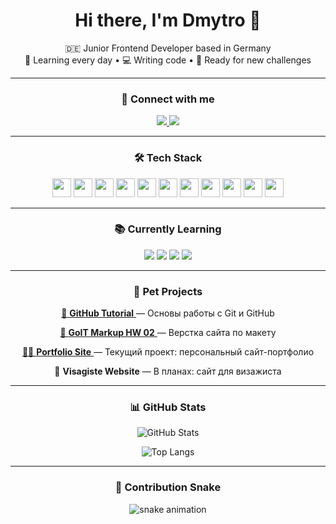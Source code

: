 <h1 align="center">Hi there, I'm Dmytro 👋</h1>

<p align="center">
  🇩🇪 Junior Frontend Developer based in Germany<br>
  🧠 Learning every day • 💻 Writing code • 🦾 Ready for new challenges
</p>

---

<h3 align="center">🔗 Connect with me</h3>

<p align="center">
  <a href="https://linkedin.com/in/дмитро-григор-1ab55723b">
    <img src="https://img.shields.io/badge/LinkedIn-0A66C2?style=flat&logo=linkedin&logoColor=white" />
  </a>
  <a href="https://leetcode.com/hrihor-dmytro/">
    <img src="https://img.shields.io/badge/LeetCode-FFA116?style=flat&logo=leetcode&logoColor=white" />
  </a>
</p>

---

<h3 align="center">🛠 Tech Stack</h3>

<p align="center">
  <img src="https://img.shields.io/badge/JavaScript-F7DF1E?style=flat&logo=javascript&logoColor=black" height="30" />
  <img src="https://img.shields.io/badge/TypeScript-3178C6?style=flat&logo=typescript&logoColor=white"  height="30"  />
  <img src="https://img.shields.io/badge/React-20232A?style=flat&logo=react&logoColor=61DAFB"  height="30" />
  <img src="https://img.shields.io/badge/Redux-593D88?style=flat&logo=redux&logoColor=white" height="30" />
  <img src="https://img.shields.io/badge/Tailwind_CSS-38B2AC?style=flat&logo=tailwind-css&logoColor=white"  height="30" />
  <img src="https://img.shields.io/badge/HTML5-E34F26?style=flat&logo=html5&logoColor=white"  height="30" />
  <img src="https://img.shields.io/badge/CSS3-1572B6?style=flat&logo=css3&logoColor=white"  height="30" />
  <img src="https://img.shields.io/badge/Git-F05032?style=flat&logo=git&logoColor=white"  height="30" />
  <img src="https://img.shields.io/badge/Node.js-339933?style=flat&logo=node.js&logoColor=white"   height="30"/>
  <img src="https://img.shields.io/badge/VS_Code-007ACC?style=flat&logo=visual-studio-code&logoColor=white"  height="30" />
  <img src="https://img.shields.io/badge/Figma-F24E1E?style=flat&logo=figma&logoColor=white"  height="30" />
</p>

---

<h3 align="center">📚 Currently Learning</h3>

<p align="center">
  <img src="https://img.shields.io/badge/Next.js-000000?style=flat&logo=nextdotjs&logoColor=white" />
  <img src="https://img.shields.io/badge/Framer_Motion-EF008F?style=flat&logo=framer&logoColor=white" />
  <img src="https://img.shields.io/badge/Testing_Library-E33332?style=flat&logo=testing-library&logoColor=white" />
  <img src="https://img.shields.io/badge/TypeScript-3178C6?style=flat&logo=typescript&logoColor=white" />
</p>

---

<h3 align="center">🚀 Pet Projects</h3>

<p align="center">
  <a href="https://github.com/Hrihor-Dmytro/github-tutorial">
    📘 <strong>GitHub Tutorial</strong>
  </a> — Основы работы с Git и GitHub
</p>

<p align="center">
  <a href="https://github.com/Hrihor-Dmytro/goit-markup-hw-02">
    🎨 <strong>GoIT Markup HW 02</strong>
  </a> — Верстка сайта по макету
</p>

<p align="center">
  <a href="https://github.com/Hrihor-Dmytro/portfolio-site">
    🧑‍💻 <strong>Portfolio Site</strong>
  </a> — Текущий проект: персональный сайт-портфолио
</p>

<p align="center">
  💄 <strong>Visagiste Website</strong> — В планах: сайт для визажиста
</p>

---

<h3 align="center">📊 GitHub Stats</h3>

<p align="center">
  <img src="https://github-readme-stats.vercel.app/api?username=Hrihor-Dmytro&show_icons=true&theme=tokyonight" alt="GitHub Stats" />
</p>
<p align="center">
  <img src="https://github-readme-stats.vercel.app/api/top-langs/?username=Hrihor-Dmytro&layout=compact&theme=tokyonight" alt="Top Langs" />
</p>

---

<h3 align="center">🐍 Contribution Snake</h3>

<p align="center">
  <img src="https://github.com/Hrihor-Dmytro/Hrihor-Dmytro/blob/output/github-contribution-grid-snake.svg" alt="snake animation" />
</p>

<!---
Hrihor-Dmytro/Hrihor-Dmytro is a ✨ special ✨ repository because its `README.md` (this file) appears on your GitHub profile.
You can click the Preview link to take a look at your changes.
--->
